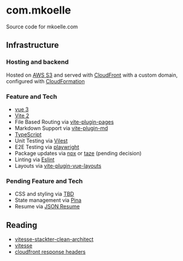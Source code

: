 # com.mkoelle

Source code for mkoelle.com

## Infrastructure

### Hosting and backend

Hosted on [AWS S3](https://aws.amazon.com/s3) and served with [CloudFront](https://aws.amazon.com/cloudfront) with a custom domain, configured with [CloudFormation](https://aws.amazon.com/cloudformation)

### Feature and Tech

- [vue 3](https://vuejs.org)
- [Vite 2](https://vitejs.dev)
- File Based Routing via [vite-plugin-pages](https://github.com/hannoeru/vite-plugin-pages)
- Markdown Support via [vite-plugin-md](https://github.com/antfu/vite-plugin-md)
- [TypeScript](https://www.typescriptlang.org)
- Unit Testing via [Vilest](https://vitest.dev)
- E2E Testing via [playwright](https://playwright.dev)
- Package updates via [npx](https://github.com/raineorshine/npm-check-updates) or [taze](https://github.com/antfu/taze) (pending decision)
- Linting via [Eslint](https://eslint.org)
- Layouts via [vite-plugin-vue-layouts](https://github.com/johncampionjr/vite-plugin-vue-layouts)

### Pending Feature and Tech

- CSS and styling via [TBD](#)
- State management via [Pina](https://pinia.vuejs.org)
- Resume via [JSON Resume](https://jsonresume.org/)

## Reading

- [vitesse-stackter-clean-architect](https://github.com/shamscorner/vitesse-stackter-clean-architect)
- [vitesse](https://github.com/antfu/vitesse)
- [cloudfront response headers](https://aws.amazon.com/blogs/networking-and-content-delivery/amazon-cloudfront-introduces-response-headers-policies/)
